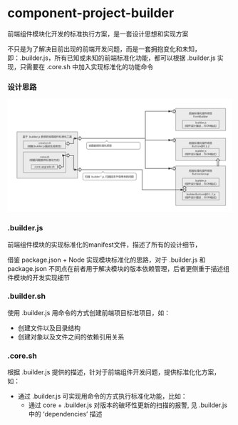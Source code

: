 # component-project-builder

前端组件模块化开发的标准执行方案，是一套设计思想和实现方案

不只是为了解决目前出现的前端开发问题，而是一套拥抱变化和未知，即：.builder.js，所有已知或未知的前端标准化功能，都可以根据 .builder.js 实现，只需要在 .core.sh 中加入实现标准化的功能命令

### 设计思路
![images](/builder1.png "设计思路")

### .builder.js
前端组件模块的实现标准化的manifest文件，描述了所有的设计细节，

借鉴 package.json + Node 实现模块标准化的思路，对于 .builder.js 和 package.json 不同点在前者用于解决模块的版本依赖管理，后者更侧重于描述组件模块的开发实现细节

### .builder.sh
使用 .builder.js 用命令的方式创建前端项目标准项目，如：

* 创建文件以及目录结构
* 创建对象以及文件之间的依赖引用关系

### .core.sh
根据 .builder.js 提供的描述，针对于前端组件开发问题，提供标准化化方案，如：

* 通过 .builder.js 可实现用命令的方式执行标准化功能，比如：
  * 通过 core + .builder.js 对版本的破坏性更新的扫描的报警, 见 .builder.js 中的 ‘dependencies’ 描述
